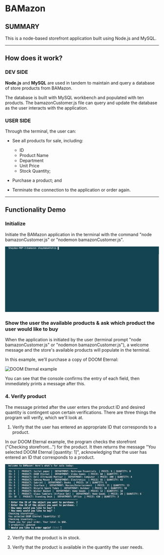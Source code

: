 # BAMazon

## SUMMARY
This is a node-based storefront application built using Node.js and MySQL.


***


## How does it work?

### DEV SIDE

**Node.js** and **MySQL** are used in tandem to maintain and query a database of store products from BAMazon.

The database is built with MySQL workbench and populated with ten products. The bamazonCustomer.js file can query and update the database as the user interacts with the application.


### USER SIDE

Through the terminal, the user can:

* See all products for sale, including:
    * ID
    * Product Name
    * Department
    * Unit Price
    * Stock Quantity;

* Purchase a product; and

* Terminate the connection to the application or order again.


***


## Functionality Demo

### Initialize

Initiate the BAMazon application in the terminal with the command "node bamazonCustomer.js" or "nodemon bamazonCustomer.js".

![Initialize example](gifs/gif1-display-store.gif)

### Show the user the available products & ask which product the user would like to buy

When the application is initiated by the user (terminal prompt "node bamazonCustomer.js" or "nodemon bamazonCustomer.js"), a welcome message and the store's available products will populate in the terminal.

In this example, we'll purchase a copy of DOOM Eternal:

![DOOM Eternal example](gifs/gif2-doom.gif)

You can see that the console confirms the entry of each field, then immediately prints a message after this.


### 4. Verify product

The message printed after the user enters the product ID and desired quantity is contingent upon certain verifications. There are three things the program will verify, which we'll look at.

1. Verify that the user has entered an appropriate ID that corresponds to a product.

In our DOOM Eternal example, the program checks the storefront ("Checking storefront...") for the product. It then returns the message "You selected DOOM Eternal [quantity: 1]", acknowledging that the user has entered an ID that corresponds to a product.

![DOOM Eternal example2](gifs/gif3-doom.gif)

2. Verify that the product is in stock.

3. Verify that the product is available in the quantity the user needs.

### 